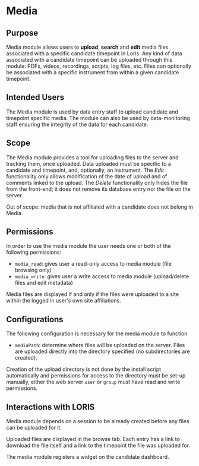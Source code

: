 # Media

## Purpose

Media module allows users to **upload**, **search** and **edit** media files 
associated with a specific candidate timepoint in Loris. Any kind of data 
associated with a candidate timepoint can be uploaded through this module: 
PDFs, videos, recordings, scripts, log files, etc. Files can optionally be 
associated with a specific instrument from within a given candidate timepoint.

## Intended Users

The Media module is used by data entry staff to upload candidate and timepoint 
specific media. The module can also be used by data-monitoring staff ensuring the 
integrity of the data for each candidate.

## Scope

The Media module provides a tool for uploading files to the server and tracking 
them, once uploaded. Data uploaded must be specific to a candidate and timepoint, 
and, optionally, an instrument. The *Edit* functionality only allows modification of 
the date of upload and of comments linked to the upload. The *Delete* functionality 
only hides the file from the front-end; it does not remove its database entry nor 
the file on the server.

Out of scope: media that is not affiliated with a candidate does not belong in Media.

## Permissions

In order to use the media module the user needs one or both of the following 
permissions:

- `media_read`: gives user a read-only access to media module 
(file browsing only)
- `media_write`: gives user a write access to media module 
(upload/delete files and edit metadata)

Media files are displayed if and only if the files were uploaded to a site within 
the logged in user's own site affiliations.

## Configurations

The following configuration is necessary for the media module to function

- `mediaPath`: determine where files will be uploaded on the server. Files are 
uploaded directly into the directory specified (no subdirectories are created). 

Creation of the upload directory is not done by the install script automatically and 
permissions for access to the directory must be set-up manually, either the web 
server `user` or `group` must have read and write permissions.

## Interactions with LORIS

Media module depends on a session to be already created before any files can be 
uploaded for it.

Uploaded files are displayed in the browse tab. Each entry has a link to download 
the file itself and a link to the timepoint the file was uploaded for.

The media module registers a widget on the candidate dashboard.
